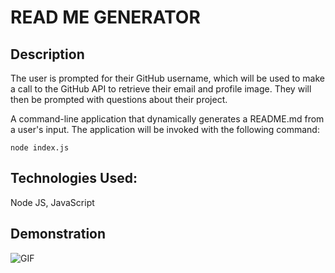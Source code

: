 
# READ ME GENERATOR

## Description
The user is prompted for their GitHub username, which will be used to make a call to the GitHub API to retrieve their      email and profile image. They will then be prompted with questions about their project.

A command-line application that dynamically generates a README.md from a user's input. The application will be invoked with the following command:

```
node index.js
```
## Technologies Used: 
Node JS, JavaScript 

## Demonstration 

![GIF](https://user-images.githubusercontent.com/60197994/81350819-ce5b4600-9090-11ea-8f85-5ba4a1adb037.gif)
